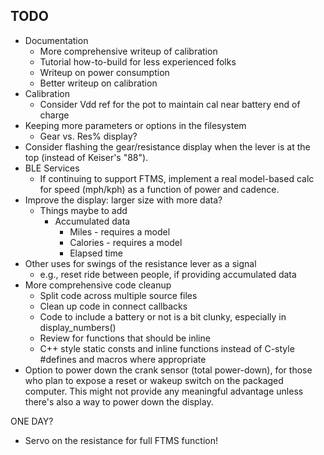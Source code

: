 ## TODO
- Documentation
  - More comprehensive writeup of calibration
  - Tutorial how-to-build for less experienced folks
  - Writeup on power consumption
  - Better writeup on calibration
- Calibration
  - Consider Vdd ref for the pot to maintain cal near battery end of charge
- Keeping more parameters or options in the filesystem
  - Gear vs. Res% display?
- Consider flashing the gear/resistance display when the lever is at the top (instead of Keiser's "88").
- BLE Services
  - If continuing to support FTMS, implement a real model-based calc for speed (mph/kph) as a function of power and cadence. 
- Improve the display: larger size with more data?
  - Things maybe to add
    - Accumulated  data
      - Miles - requires a model
      - Calories - requires a model
      - Elapsed time
- Other uses for swings of the resistance lever as a signal
  - e.g., reset ride between people, if providing accumulated data
- More comprehensive code cleanup
  - Split code across multiple source files
  - Clean up code in connect callbacks
  - Code to include a battery or not is a bit clunky, especially in display_numbers()
  - Review for functions that should be inline
  - C++ style static consts and inline functions instead of C-style #defines and macros where appropriate
- Option to power down the crank sensor (total power-down), for those who plan to expose a reset or wakeup switch on the packaged computer. This might not provide any meaningful advantage unless there's also a way to power down the display.

ONE DAY?
- Servo on the resistance for full FTMS function!
